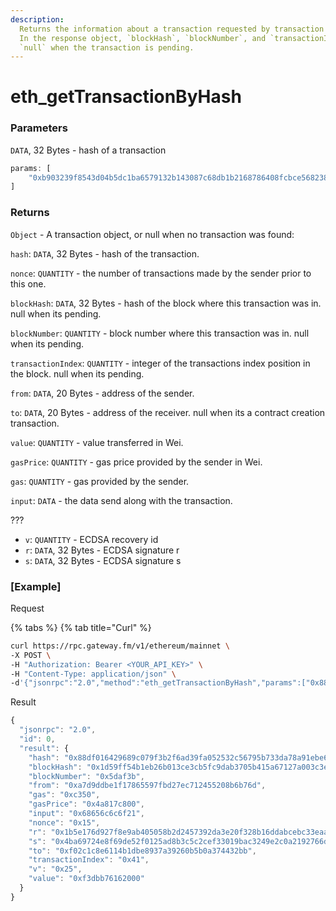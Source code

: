 ```yaml
---
description:
  Returns the information about a transaction requested by transaction hash. 
  In the response object, `blockHash`, `blockNumber`, and `transactionIndex` are
  `null` when the transaction is pending.
---
```


# eth\_getTransactionByHash

### Parameters

`DATA`, 32 Bytes - hash of a transaction

```javascript
params: [
    "0xb903239f8543d04b5dc1ba6579132b143087c68db1b2168786408fcbce568238"
]
```

### Returns

`Object` - A transaction object, or null when no transaction was found:

`hash`: `DATA`, 32 Bytes - hash of the transaction.

`nonce`: `QUANTITY` - the number of transactions made by the sender prior to this one.

`blockHash`: `DATA`, 32 Bytes - hash of the block where this transaction was in. null when its pending.

`blockNumber`: `QUANTITY` - block number where this transaction was in. null when its pending.

`transactionIndex`: `QUANTITY` - integer of the transactions index position in the block. null when its pending.

`from`: `DATA`, 20 Bytes - address of the sender.

`to`: `DATA`, 20 Bytes - address of the receiver. null when its a contract creation transaction.

`value`: `QUANTITY` - value transferred in Wei.

`gasPrice`: `QUANTITY` - gas price provided by the sender in Wei.

`gas`: `QUANTITY` - gas provided by the sender.

`input`: `DATA` - the data send along with the transaction.

???
* `v`: `QUANTITY` - ECDSA recovery id
* `r`: `DATA`, 32 Bytes - ECDSA signature r
* `s`: `DATA`, 32 Bytes - ECDSA signature s

### [Example]
Request

{% tabs %}
{% tab title="Curl" %}
```bash
curl https://rpc.gateway.fm/v1/ethereum/mainnet \
-X POST \
-H "Authorization: Bearer <YOUR_API_KEY>" \
-H "Content-Type: application/json" \
-d'{"jsonrpc":"2.0","method":"eth_getTransactionByHash","params":["0x88df016429689c079f3b2f6ad39fa052532c56795b733da78a91ebe6a713944b"],"id":0}'
```

Result

```javascript
{
  "jsonrpc": "2.0",
  "id": 0,
  "result": {
    "hash": "0x88df016429689c079f3b2f6ad39fa052532c56795b733da78a91ebe6a713944b",
    "blockHash": "0x1d59ff54b1eb26b013ce3cb5fc9dab3705b415a67127a003c3e61eb445bb8df2",
    "blockNumber": "0x5daf3b",
    "from": "0xa7d9ddbe1f17865597fbd27ec712455208b6b76d",
    "gas": "0xc350",
    "gasPrice": "0x4a817c800",
    "input": "0x68656c6c6f21",
    "nonce": "0x15",
    "r": "0x1b5e176d927f8e9ab405058b2d2457392da3e20f328b16ddabcebc33eaac5fea",
    "s": "0x4ba69724e8f69de52f0125ad8b3c5c2cef33019bac3249e2c0a2192766d1721c",
    "to": "0xf02c1c8e6114b1dbe8937a39260b5b0a374432bb",
    "transactionIndex": "0x41",
    "v": "0x25",
    "value": "0xf3dbb76162000"
  }
}
```

